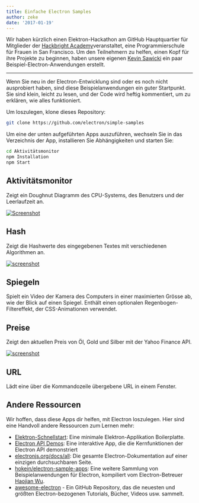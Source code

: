 ```yaml
---
title: Einfache Electron Samples
author: zeke
date: '2017-01-19'
---
```


Wir haben kürzlich einen Elektron-Hackathon am GitHub Hauptquartier für Mitglieder der [Hackbright Academy](https://hackbrightacademy.com)veranstaltet, eine Programmierschule für Frauen in San Francisco. Um den Teilnehmern zu helfen, einen Kopf für ihre Projekte zu beginnen, haben unsere eigenen [Kevin Sawicki](https://github.com/kevinsawicki) ein paar Beispiel-Electron-Anwendungen erstellt.

---

Wenn Sie neu in der Electron-Entwicklung sind oder es noch nicht ausprobiert haben, sind diese Beispielanwendungen ein guter Startpunkt. Sie sind klein, leicht zu lesen, und der Code wird heftig kommentiert, um zu erklären, wie alles funktioniert.

Um loszulegen, klone dieses Repository:

```sh
git clone https://github.com/electron/simple-samples
```

Um eine der unten aufgeführten Apps auszuführen, wechseln Sie in das Verzeichnis der App, installieren Sie Abhängigkeiten und starten Sie:

```sh
cd Aktivitätsmonitor
npm Installation
npm Start
```

## Aktivitätsmonitor

Zeigt ein Doughnut Diagramm des CPU-Systems, des Benutzers und der Leerlaufzeit an.

[![Screenshot](https://cloud.githubusercontent.com/assets/671378/20894933/3882a328-bacc-11e6-865b-4bc1c5ac7ec7.png)](https://github.com/kevinsawicki/electron-samples/tree/master/activity-monitor)

## Hash

Zeigt die Hashwerte des eingegebenen Textes mit verschiedenen Algorithmen an.

[![screenshot](https://cloud.githubusercontent.com/assets/671378/21204178/de96fa12-c20a-11e6-8e94-f5b16e676eee.png)](https://github.com/kevinsawicki/electron-samples/tree/master/hash)

## Spiegeln

Spielt ein Video der Kamera des Computers in einer maximierten Grösse ab, wie der Blick auf einen Spiegel. Enthält einen optionalen Regenbogen-Filtereffekt, der CSS-Animationen verwendet.

## Preise

Zeigt den aktuellen Preis von Öl, Gold und Silber mit der Yahoo Finance API.

[![screenshot](https://cloud.githubusercontent.com/assets/671378/21198004/6e7a3798-c1f2-11e6-8228-495de90b7797.png)](https://github.com/kevinsawicki/electron-samples/tree/master/prices)

## URL

Lädt eine über die Kommandozeile übergebene URL in einem Fenster.

## Andere Ressourcen

Wir hoffen, dass diese Apps dir helfen, mit Electron loszulegen. Hier sind eine Handvoll andere Ressourcen zum Lernen mehr:

- [Elektron-Schnellstart](https://github.com/electron/electron-quick-start): Eine minimale Elektron-Applikation Boilerplatte.
- [Electron API Demos](https://github.com/electron/electron-api-demos): Eine interaktive App, die die Kernfunktionen der Electron API demonstriert
- [electronjs.org/docs/all](https://electronjs.org/docs/all/): Die gesamte Electron-Dokumentation auf einer einzigen durchsuchbaren Seite.
- [hokein/electron-sample-apps](https://github.com/hokein/electron-sample-apps): Eine weitere Sammlung von Beispielanwendungen für Electron, kompiliert vom Electron-Betreuer [Haojian Wu](https://github.com/hokein).
- [awesome-electron](https://github.com/sindresorhus/awesome-electron) - Ein GitHub Repository, das die neuesten und größten Electron-bezogenen Tutorials, Bücher, Videos usw. sammelt.